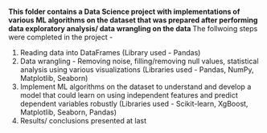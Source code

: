  <b>This folder contains a Data Science project with implementations of various ML algorithms on the dataset that was prepared after performing data exploratory analysis/ data wrangling on the data
</b> 
 The follwoing steps were completed in the project -
 1. Reading data into DataFrames (Library used - Pandas)
 2. Data wrangling - Removing noise, filling/removing null values, statistical analysis using various visualizations (Libraries used - Pandas, NumPy, Matplotlib, Seaborn)
 3. Implement ML algorithms on the dataset to understand and develop a model that could learn on using independent features and predict dependent variables robustly (Libraries used - Scikit-learn, XgBoost, Matplotlib, Seaborn, Pandas)
 4. Results/ conclusions presented at last
